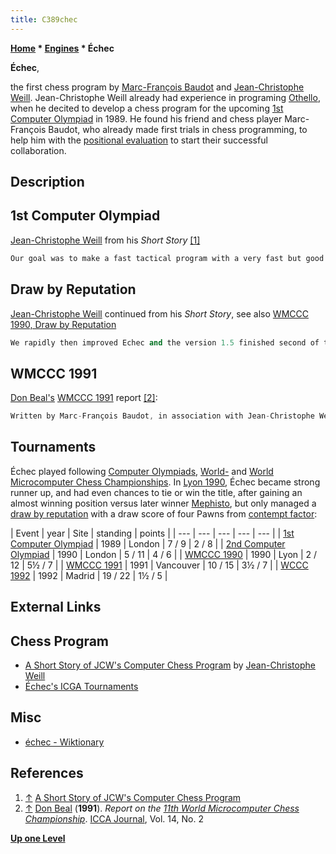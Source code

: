 ```yaml
---
title: C389chec
---
```

**[Home](Home "Home") * [Engines](Engines "Engines") * Échec**

**Échec**,

the first chess program by [Marc-François Baudot](Marc-Fran%C3%A7ois_Baudot "Marc-François Baudot") and [Jean-Christophe Weill](Jean-Christophe_Weill "Jean-Christophe Weill"). Jean-Christophe Weill already had experience in programing [Othello](Othello "Othello"), when he decited
to develop a chess program for the upcoming [1st Computer Olympiad](1st_Computer_Olympiad#Chess "1st Computer Olympiad") in 1989. He found his friend and chess player Marc-François Baudot,
who already made first trials in chess programming, to help him with the [positional evaluation](Evaluation "Evaluation") to start their successful collaboration.

## Description

## 1st Computer Olympiad

[Jean-Christophe Weill](Jean-Christophe_Weill "Jean-Christophe Weill") from his *Short Story* <a id="cite-note-1" href="#cite-ref-1">[1]</a>

```C++
Our goal was to make a fast tactical program with a very fast but good [evaluation function](Evaluation_Function "Evaluation Function"). We chose of course to use the [PC/Sq paradigm](Piece-Square_Tables "Piece-Square Tables"). The program was using [Negascout Search](NegaScout "NegaScout") with [Killers](Killer_Heuristic "Killer Heuristic"), [History Killers](History_Heuristic "History Heuristic"), [transposition table](Transposition_Table "Transposition Table"). In one month, we had a reasonable prototype. It made it first entire game just 2 days before the begin of the [Olympiad](1st_Computer_Olympiad#Chess "1st Computer Olympiad"), and won convincingly against [Cyrus](Cyrus "Cyrus") on my [PC](IBM_PC "IBM PC"). Oups, it was giving its pieces for the position so we slow down the positional evaluation. The name of the program was Echec. (Yes, Chess in French is Echecs with a S, but if my French spelling is far better than my English one, it is still really weak. Echec in French is failure !) Well, we had many bugs in the Olympiad but we did not finish the last and eventually we had a draw against [Mephisto](Mephisto_Portorose "Mephisto Portorose"), not so bad. 

```

## Draw by Reputation

[Jean-Christophe Weill](Jean-Christophe_Weill "Jean-Christophe Weill") continued from his *Short Story*, see also [WMCCC 1990, Draw by Reputation](WMCCC_1990#DrawbyReputation "WMCCC 1990")

```C++
We rapidly then improved Echec and the version 1.5 finished second of the [1990 World Microcomputer Chess Championship](WMCCC_1990 "WMCCC 1990"). Echec even should have win the tournament since it had a winning position against [Mephisto](Mephisto_Lyon "Mephisto Lyon") but since our new program [Cumulus](Cumulus "Cumulus") was having visibly a bad bug and that we were not sure that the Bug was not in common code shared by Echec, we were happy with a draw and set the [contempt factor](Contempt_Factor "Contempt Factor") to +4. When [Richard Lang](Richard_Lang "Richard Lang") saw that, he set Mephisto's Contempt Factor to -2, laughing. Well of course, we were all thinking that Mephisto should win... Mephisto took a poisoned pawn and then came into a losing position. Echec tried to [repeat the position](Repetitions "Repetitions"), and Mephisto did not want at first but its score went bellow -2 and finally the programs drew ! 

```

## WMCCC 1991

[Don Beal's](Don_Beal "Don Beal") [WMCCC 1991](WMCCC_1991 "WMCCC 1991") report <a id="cite-note-2" href="#cite-ref-2">[2]</a>:

```C++
Written by Marc-François Baudot, in association with Jean-Christophe Weill of [Cumulus](Cumulus "Cumulus") (they collaborate on ideas and code, but have different programs reflecting their different opinions and experiments. Échec's [evaluation function](Evaluation_Function "Evaluation Function") includes [piece placement](Piece-Square_Tables "Piece-Square Tables") relative to [pawn structure](Pawn_Structure "Pawn Structure"), pawn structure itself, taking into account of which major or minor pieces are on the board, [mobility](Mobility "Mobility"), etc. (Marc reports that this was badly tuned, with the result that Échec's positional play was poor in the tournament). [Search](Search "Search") techniques include [check extensions](Check_Extensions "Check Extensions") but not [singular extensions](Singular_Extensions "Singular Extensions"), plus extensions for some mate threats and [promotion](Promotions "Promotions"). 


```

## Tournaments

Échec played following  [Computer Olympiads](Computer_Olympiad "Computer Olympiad"), [World-](World_Computer_Chess_Championship "World Computer Chess Championship") and [World Microcomputer Chess Championships](World_Microcomputer_Chess_Championship "World Microcomputer Chess Championship"). In [Lyon 1990](WMCCC_1990 "WMCCC 1990"), Échec became strong runner up, and had even chances to tie or win the title, after gaining an almost winning position versus later winner [Mephisto](Mephisto "Mephisto"), but only managed a [draw by reputation](WMCCC_1990#DrawbyReputation "WMCCC 1990") with a draw score of four Pawns from [contempt factor](Contempt_Factor "Contempt Factor"):

|  Event
|  year
|  Site
|  standing
|  points
|
| --- | --- | --- | --- | --- |
| [1st Computer Olympiad](1st_Computer_Olympiad#Chess "1st Computer Olympiad") |  1989
|  London
|  7 / 9
|  2 / 8
|
| [2nd Computer Olympiad](2nd_Computer_Olympiad#Chess "2nd Computer Olympiad") |  1990
|  London
|  5 / 11
|  4 / 6
|
| [WMCCC 1990](WMCCC_1990 "WMCCC 1990") |  1990
|  Lyon
|  2 / 12
|  5½ / 7
|
| [WMCCC 1991](WMCCC_1991 "WMCCC 1991") |  1991
|  Vancouver
|  10 / 15
|  3½ / 7
|
| [WCCC 1992](WCCC_1992 "WCCC 1992") |  1992
|  Madrid
|  19 / 22
|  1½ / 5
|

## External Links

## Chess Program

- [A Short Story of JCW's Computer Chess Program](http://recherche.enac.fr/~weill/chess.html) by [Jean-Christophe Weill](Jean-Christophe_Weill "Jean-Christophe Weill")
- [Échec's ICGA Tournaments](https://www.game-ai-forum.org/icga-tournaments/program.php?id=229)

## Misc

- [échec - Wiktionary](https://en.wiktionary.org/wiki/%C3%A9chec)

## References

1. <a id="cite-ref-1" href="#cite-note-1">↑</a> [A Short Story of JCW's Computer Chess Program](http://recherche.enac.fr/~weill/chess.html)
1. <a id="cite-ref-2" href="#cite-note-2">↑</a> [Don Beal](Don_Beal "Don Beal") (**1991**). *Report on the [11th World Microcomputer Chess Championship](WMCCC_1991 "WMCCC 1991")*. [ICCA Journal](ICGA_Journal "ICGA Journal"), Vol. 14, No. 2

**[Up one Level](Engines "Engines")**

